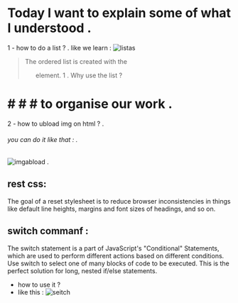 # Today I want to explain some of what I understood .
 1 - how to do a list ? .
like we learn :
![listas](https://disenowebakus.net/en/images/articles/html-lists-without-order-ul-ordinates-ol-definition-dl.jpg)
> The ordered list is created with the <ol> element.
1 .  Why use the list ? 
 # # # # to organise our work  .
 2 - how to ubload img on html ? . 
 ###### you can do it like that : .
 ![imgabload]( https://i.ytimg.com/vi/a2DRuCliClU/maxresdefault.jpg ) .

 ## rest css:
 The goal of a reset stylesheet is to reduce browser inconsistencies in things like default line heights, margins and font sizes of headings, and so on.
 
  ## switch commanf :
  The switch statement is a part of JavaScript's "Conditional" Statements, which are used to perform different actions based on different conditions. Use switch to select one of many blocks of code to be executed. This is the perfect solution for long, nested if/else statements.
 - how to use it ?
  - like this : 
   ![seitch]( https://i.ytimg.com/vi/a9Q765OAKT4/maxresdefault.jpg )
